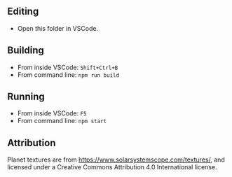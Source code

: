 ## Editing

* Open this folder in VSCode.

## Building

* From inside VSCode: `Shift+Ctrl+B`
* From command line: `npm run build`

## Running

* From inside VSCode: `F5`
* From command line: `npm start`

## Attribution

Planet textures are from https://www.solarsystemscope.com/textures/, and licensed under a Creative Commons Attribution 4.0 International license.

